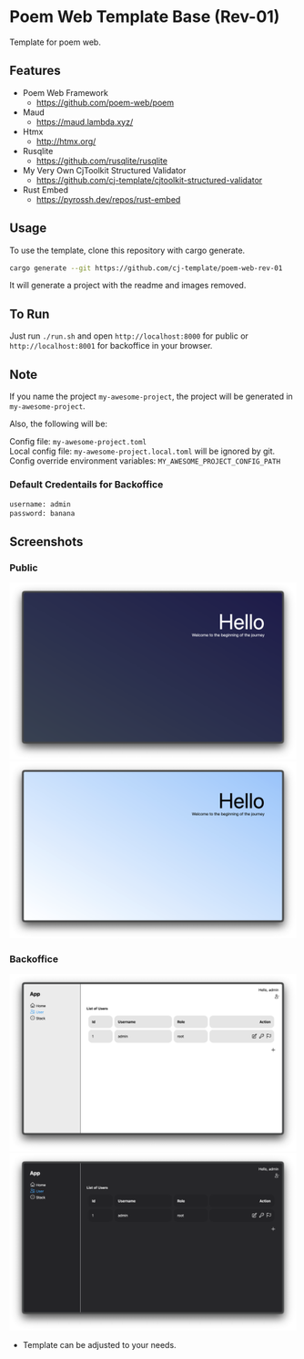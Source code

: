# Poem Web Template Base (Rev-01)

Template for poem web.

## Features

* Poem Web Framework
    * https://github.com/poem-web/poem
* Maud
    * https://maud.lambda.xyz/
* Htmx
    * http://htmx.org/
* Rusqlite
    * https://github.com/rusqlite/rusqlite
* My Very Own CjToolkit Structured Validator
    * https://github.com/cj-template/cjtoolkit-structured-validator
* Rust Embed
    * https://pyrossh.dev/repos/rust-embed

## Usage

To use the template, clone this repository with cargo generate.

```sh
cargo generate --git https://github.com/cj-template/poem-web-rev-01
```

It will generate a project with the readme and images removed.

## To Run

Just run `./run.sh` and open `http://localhost:8000` for public or `http://localhost:8001` for
backoffice in your browser.

## Note

If you name the project `my-awesome-project`, the project will be generated in `my-awesome-project`.

Also, the following will be:

Config file: `my-awesome-project.toml`  
Local config file: `my-awesome-project.local.toml` will be ignored by git.  
Config override environment variables: `MY_AWESOME_PROJECT_CONFIG_PATH`

### Default Credentails for Backoffice

```
username: admin
password: banana
```

## Screenshots

### Public

![Public Light Mode](images/public_dark.png)
![Public Dark Mode](images/public_light.png)

### Backoffice

![Backoffice Light Mode](images/backoffice_light.png)
![Backoffice Dark Mode](images/backoffice_dark.png)

* Template can be adjusted to your needs.